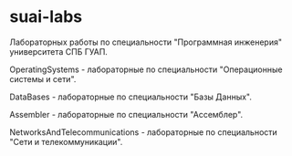 # suai-labs
Лабораторных работы по специальности "Программная инженерия" университета СПБ ГУАП.

OperatingSystems - лабораторные по специальности "Операционные системы и сети".

DataBases - лабораторные по специальности "Базы Данных".

Assembler - лабораторные по специальности "Ассемблер".

NetworksAndTelecommunications - лабораторные по специальности "Сети и телекоммуникации".
